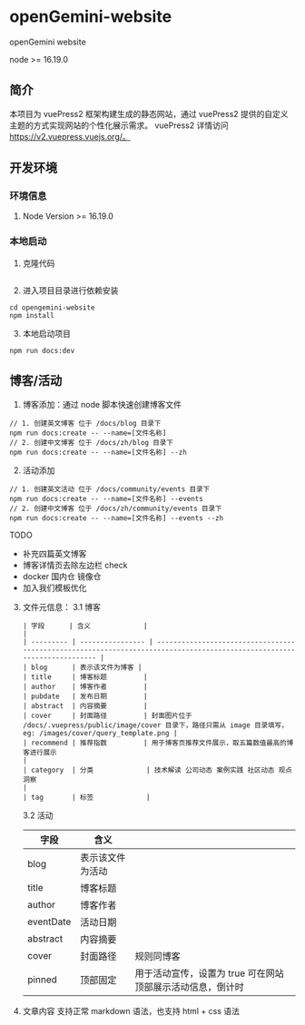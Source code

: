 # openGemini-website

openGemini website

node >= 16.19.0

## 简介

本项目为 vuePress2 框架构建生成的静态网站，通过 vuePress2 提供的自定义主题的方式实现网站的个性化展示需求。
vuePress2 详情访问 https://v2.vuepress.vuejs.org/。

## 开发环境

### 环境信息

1. Node Version >= 16.19.0

### 本地启动

1. 克隆代码

```

```

2. 进入项目目录进行依赖安装

```
cd opengemini-website
npm install
```

3. 本地启动项目

```
npm run docs:dev
```

## 博客/活动

1. 博客添加：通过 node 脚本快速创建博客文件

```shell
// 1. 创建英文博客 位于 /docs/blog 目录下
npm run docs:create -- --name=[文件名称]
// 2. 创建中文博客 位于 /docs/zh/blog 目录下
npm run docs:create -- --name=[文件名称] --zh
```

2. 活动添加

```shell
// 1. 创建英文活动 位于 /docs/community/events 目录下
npm run docs:create -- --name=[文件名称] --events
// 2. 创建中文博客 位于 /docs/zh/community/events 目录下
npm run docs:create -- --name=[文件名称] --events --zh
```

TODO

-   补充四篇英文博客
-   博客详情页去除左边栏 check
-   docker 国内仓 镜像仓
-   加入我们模板优化

3.  文件元信息：
    3.1 博客

        | 字段      | 含义             |                                                                                                                         |
        | --------- | ---------------- | ----------------------------------------------------------------------------------------------------------------------- |
        | blog      | 表示该文件为博客 |
        | title     | 博客标题         |
        | author    | 博客作者         |
        | pubdate   | 发布日期         |
        | abstract  | 内容摘要         |
        | cover     | 封面路径         | 封面图片位于 /docs/.vuepress/public/image/cover 目录下，路径只需从 image 目录填写，eg: /images/cover/query_template.png |
        | recommend | 推荐指数         | 用于博客页推荐文件展示，取五篇数值最高的博客进行展示                                                                    |
        | category  | 分类             | 技术解读 公司动态 案例实践 社区动态 观点洞察                                                                            |
        | tag       | 标签             |

    3.2 活动

    | 字段      | 含义             |                                                            |
    | --------- | ---------------- | ---------------------------------------------------------- |
    | blog      | 表示该文件为活动 |
    | title     | 博客标题         |
    | author    | 博客作者         |
    | eventDate | 活动日期         |
    | abstract  | 内容摘要         |
    | cover     | 封面路径         | 规则同博客                                                 |
    | pinned    | 顶部固定         | 用于活动宣传，设置为 true 可在网站顶部展示活动信息，倒计时 |

4.  文章内容
    支持正常 markdown 语法，也支持 html + css 语法

